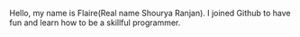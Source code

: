 Hello, my name is Flaire(Real name Shourya Ranjan).
I joined Github to have fun and learn how to be a skillful programmer.
